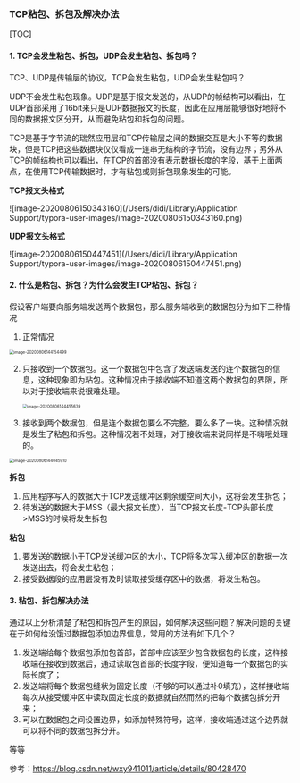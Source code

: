 ### TCP粘包、拆包及解决办法

[TOC]

#### 1. TCP会发生粘包、拆包，UDP会发生粘包、拆包吗？

TCP、UDP是传输层的协议，TCP会发生粘包，UDP会发生粘包吗？

UDP不会发生粘包现象。UDP是基于报文发送的，从UDP的帧结构可以看出，在UDP首部采用了16bit来只是UDP数据报文的长度，因此在应用层能够很好地将不同的数据报文区分开，从而避免粘包和拆包的问题。

TCP是基于字节流的瑞然应用层和TCP传输层之间的数据交互是大小不等的数据块，但是TCP把这些数据块仅仅看成一连串无结构的字节流，没有边界；另外从TCP的帧结构也可以看出，在TCP的首部没有表示数据长度的字段，基于上面两点，在使用TCP传输数据时，才有粘包或则拆包现象发生的可能。

**TCP报文头格式**

![image-20200806150343160](/Users/didi/Library/Application Support/typora-user-images/image-20200806150343160.png)

**UDP报文头格式**

![image-20200806150447451](/Users/didi/Library/Application Support/typora-user-images/image-20200806150447451.png)



#### 2. 什么是粘包、拆包？为什么会发生TCP粘包、拆包？

假设客户端要向服务端发送两个数据包，那么服务端收到的数据包分为如下三种情况

1. 正常情况

<img src="/Users/didi/Library/Application Support/typora-user-images/image-20200806144154499.png" alt="image-20200806144154499" style="zoom:50%;" />

2. 只接收到一个数据包。这一个数据包中包含了发送端发送的连个数据包的信息，这种现象即为粘包。这种情况由于接收端不知道这两个数据包的界限，所以对于接收端来说很难处理。

    <img src="/Users/didi/Library/Application Support/typora-user-images/image-20200806144455639.png" alt="image-20200806144455639" style="zoom:50%;" />

3. 接收到两个数据包，但是连个数据包要么不完整，要么多了一块。这种情况就是发生了粘包和拆包。这种情况若不处理，对于接收端来说同样是不嗨哦处理的。

<img src="/Users/didi/Library/Application Support/typora-user-images/image-20200806144045910.png" alt="image-20200806144045910" style="zoom:50%;" />

**拆包**

1. 应用程序写入的数据大于TCP发送缓冲区剩余缓空间大小，这将会发生拆包；
2. 待发送的数据大于MSS（最大报文长度），当TCP报文长度-TCP头部长度>MSS的时候将发生拆包

**粘包**

1. 要发送的数据小于TCP发送缓冲区的大小，TCP将多次写入缓冲区的数据一次发送出去，将会发生粘包；
2. 接受数据段的应用层没有及时读取接受缓存区中的数据，将发生粘包。

#### 3. 粘包、拆包解决办法

通过以上分析清楚了粘包和拆包产生的原因，如何解决这些问题？解决问题的关键在于如何给没饿过数据包添加边界信息，常用的方法有如下几个？

1. 发送端给每个数据包添加包首部，首部中应该至少包含数据包的长度，这样接收端在接收到数据后，通过读取包首部的长度字段，便知道每一个数据包的实际长度了；
2. 发送端将每个数据包缝状为固定长度（不够的可以通过补0填充），这样接收端每次从接受缓冲区中读取固定长度的数据就自然而然的把每个数据包拆分开来；
3. 可以在数据包之间设置边界，如添加特殊符号，这样，接收端通过这个边界就可以将不同的数据包拆分开。

等等

参考：https://blog.csdn.net/wxy941011/article/details/80428470